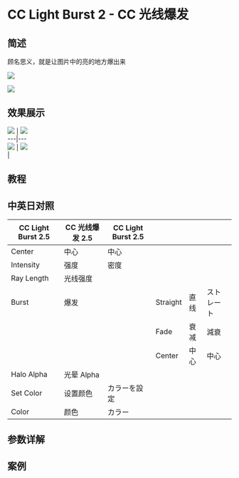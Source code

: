 # CC Light Burst 2 - CC 光线爆发

## 简述

顾名思义，就是让图片中的亮的地方爆出来

![](https://cdn.yuelili.com/20211228013019.png)

![](https://cdn.yuelili.com/20211228013007.png)

## 效果展示

![](https://cdn.yuelili.com/20211228013636.png) |
![](https://cdn.yuelili.com/20211228013554.png)  
---|---  
![](https://cdn.yuelili.com/20211228013619.png) |
![](https://cdn.yuelili.com/20211228013434.png)  
|

## 教程

## 中英日对照

| CC Light Burst 2.5 | CC 光线爆发 2.5 | CC Light Burst 2.5 |          |      |            |
| ------------------ | --------------- | ------------------ | -------- | ---- | ---------- |
| Center             | 中心            | 中心               |          |      |            |
| Intensity          | 强度            | 密度               |          |      |            |
| Ray Length         | 光线强度        |                    |          |      |            |
| Burst              | 爆发            |                    | Straight | 直线 | ストレート |
|                    |                 |                    | Fade     | 衰减 | 減衰       |
|                    |                 |                    | Center   | 中心 | 中心       |
| Halo Alpha         | 光晕 Alpha      |                    |          |      |            |
| Set Color          | 设置颜色        | カラーを設定       |          |      |            |
| Color              | 颜色            | カラー             |          |      |            |

## 参数详解

## 案例
